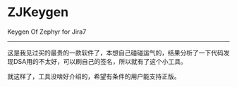 # ZJKeygen
Keygen Of Zephyr for Jira7

---

这是我见过买的最贵的一款软件了，本想自己碰碰运气的，结果分析了一下代码发现DSA用的不太好，可以刷自己的签名，所以就有了这个小工具。

就这样了，工具没啥好介绍的，希望有条件的用户能支持正版。
